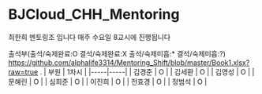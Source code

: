 # BJCloud_CHH_Mentoring
최한희 멘토링조 입니다
매주 수요일 8교시에 진행됩니다

출석부(출석/숙제완료:O 결석/숙제완료:X 출석/숙제미흡:* 결석/숙제미흡:?)
https://github.com/alphalife3314/Mentoring_Shift/blob/master/Book1.xlsx?raw=true
.
  | 부원 | 1차시 |
  |-----|-----|
  | 김경준 | O |
  | 김세환 | O |
  | 김영성 | O |
  | 문혜린 | O |
  | 심희준 | O |
  | 이진희 | O |
  | 전효경 | O |
  | 정범석 | O |

